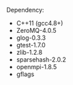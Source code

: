 Dependency:

* C++11 (gcc4.8+)
* ZeroMQ-4.0.5
* glog-0.3.3
* gtest-1.7.0
* zlib-1.2.8
* sparsehash-2.0.2
* openmpi-1.8.5
* gflags

